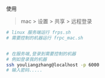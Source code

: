 
使用

> mac > 设置 > 共享 > 远程登录

````bash
# linux 服务端运行 frps.sh
# 需要控制的机器运行 frpc_mac.sh


# 在服务端,登录到需要控制的机器
# 例如登录我的机器
ssh youliangzhang@localhost -p 6000
# 输入密码.....
````